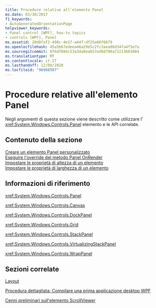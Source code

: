```yaml
---
title: Procedure relative all'elemento Panel
ms.date: 03/30/2017
f1_keywords:
- AutoGeneratedOrientationPage
helpviewer_keywords:
- Panel control [WPF], how-to topics
- controls [WPF], Panel
ms.assetid: 28d8faf2-490c-4e17-a447-df25a66f6679
ms.openlocfilehash: 45a5b67edeea46a29e5c2fc3aea86d34fa4f5e7a
ms.sourcegitcommit: 9f6df084c53a3da0ea657ed0d708a72213683084
ms.translationtype: MT
ms.contentlocale: it-IT
ms.lasthandoff: 12/09/2020
ms.locfileid: "96968587"
---
```

# <a name="panel-how-to-topics"></a>Procedure relative all'elemento Panel
Negli argomenti di questa sezione viene descritto come utilizzare l' <xref:System.Windows.Controls.Panel> elemento e le API correlate.  
  
## <a name="in-this-section"></a>Contenuto della sezione  
 [Creare un elemento Panel personalizzato](how-to-create-a-custom-panel-element.md)  
 [Eseguire l'override del metodo Panel OnRender](how-to-override-the-panel-onrender-method.md)  
 [Impostare le proprietà di altezza di un elemento](how-to-set-the-height-properties-of-an-element.md)  
 [Impostare le proprietà di larghezza di un elemento](how-to-set-the-width-properties-of-an-element.md)  
  
## <a name="reference"></a>Informazioni di riferimento  
 <xref:System.Windows.Controls.Panel>  
  
 <xref:System.Windows.Controls.Canvas>  
  
 <xref:System.Windows.Controls.DockPanel>  
  
 <xref:System.Windows.Controls.Grid>  
  
 <xref:System.Windows.Controls.StackPanel>  
  
 <xref:System.Windows.Controls.VirtualizingStackPanel>  
  
 <xref:System.Windows.Controls.WrapPanel>  
  
## <a name="related-sections"></a>Sezioni correlate  
 [Layout](../advanced/layout.md)  
  
 [Procedura dettagliata: Compilare una prima applicazione desktop WPF](../getting-started/walkthrough-my-first-wpf-desktop-application.md)  
  
 [Cenni preliminari sull'elemento ScrollViewer](scrollviewer-overview.md)
